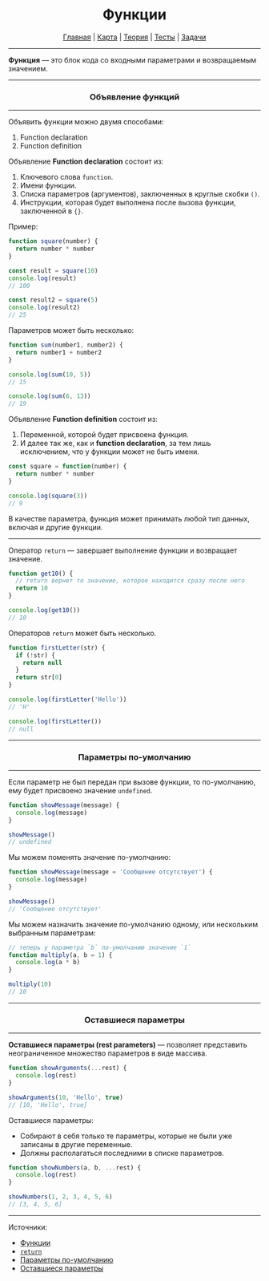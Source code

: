 <div align="center">

# Функции

[Главная](https://github.com/dollaween/junior-roadmap/)
|
[Карта](/roadmap/README.md)
|
[Теория](/theory/README.md)
|
[Тесты](/tests/README.md)
|
[Задачи](/tasks/README.md)

</div>

---

**Функция** — это блок кода со входными параметрами и возвращаемым значением.

---

<div align="center">

### Объявление функций

</div>

---

Объявить функции можно двумя способами:
1. Function declaration
2. Function definition

Объявление **Function declaration** состоит из:
1. Ключевого слова `function`.
2. Имени функции.
3. Списка параметров (аргументов), заключенных в круглые скобки `()`.
4. Инструкции, которая будет выполнена после вызова функции, заключенной в `{}`.

Пример:
```js
function square(number) {
  return number * number
}

const result = square(10)
console.log(result)
// 100

const result2 = square(5)
console.log(result2)
// 25
```

Параметров может быть несколько:
```js
function sum(number1, number2) {
  return number1 + number2
}

console.log(sum(10, 5))
// 15

console.log(sum(6, 13))
// 19
```

Объявление **Function definition** состоит из:
1. Переменной, которой будет присвоена функция.
2. И далее так же, как и **function declaration**, за тем лишь исключением, что у функции может не быть имени.

```js
const square = function(number) {
  return number * number
}

console.log(square(3))
// 9
```

В качестве параметра, функция может принимать любой тип данных, включая и другие функции.

---

Оператор `return` — завершает выполнение функции и возвращает значение.

```js
function get10() {
  // return вернет то значение, которое находится сразу после него
  return 10
}

console.log(get10())
// 10
```

Операторов `return` может быть несколько.
```js
function firstLetter(str) {
  if (!str) {
    return null
  }
  return str[0]
}

console.log(firstLetter('Hello'))
// 'H'

console.log(firstLetter())
// null
```

---

<div align="center">

### Параметры по-умолчанию

</div>

---

Если параметр не был передан при вызове функции, то по-умолчанию, ему будет присвоено значение `undefined`.

```js
function showMessage(message) {
  console.log(message)
}

showMessage()
// undefined
```

Мы можем поменять значение по-умолчанию:

```js
function showMessage(message = 'Сообщение отсутствует') {
  console.log(message)
}

showMessage()
// 'Сообщение отсутствует'
```

Мы можем назначить значение по-умолчанию одному, или нескольким выбранным параметрам:

```js
// теперь у параметра `b` по-умолчанию значение `1`
function multiply(a, b = 1) {
  console.log(a * b)
}

multiply(10)
// 10
```

---

<div align="center">

### Оставшиеся параметры

</div>

---

**Оставшиеся параметры (rest parameters)** — позволяет представить неограниченное множество параметров в виде массива.

```js
function showArguments(...rest) {
  console.log(rest)
}

showArguments(10, 'Hello', true)
// [10, 'Hello', true]
```

Оставшиеся параметры:
* Собирают в себя только те параметры, которые не были уже записаны в другие переменные.
* Должны располагаться последними в списке параметров.

```js
function showNumbers(a, b, ...rest) {
  console.log(rest)
}

showNumbers(1, 2, 3, 4, 5, 6)
// [3, 4, 5, 6]
```










---

Источники:
* [Функции](https://developer.mozilla.org/ru/docs/Web/JavaScript/Guide/Functions)
* [`return`](https://developer.mozilla.org/ru/docs/Web/JavaScript/Reference/Statements/return)
* [Параметры по-умолчанию](https://developer.mozilla.org/ru/docs/Web/JavaScript/Reference/Functions/Default_parameters)
* [Оставшиеся параметры](https://developer.mozilla.org/ru/docs/Web/JavaScript/Reference/Functions/Rest_parameters)


